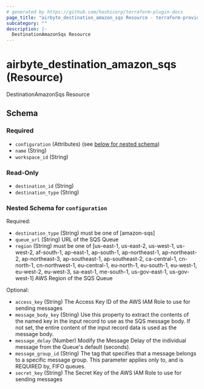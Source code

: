 ```yaml
---
# generated by https://github.com/hashicorp/terraform-plugin-docs
page_title: "airbyte_destination_amazon_sqs Resource - terraform-provider-airbyte"
subcategory: ""
description: |-
  DestinationAmazonSqs Resource
---
```


# airbyte_destination_amazon_sqs (Resource)

DestinationAmazonSqs Resource



<!-- schema generated by tfplugindocs -->
## Schema

### Required

- `configuration` (Attributes) (see [below for nested schema](#nestedatt--configuration))
- `name` (String)
- `workspace_id` (String)

### Read-Only

- `destination_id` (String)
- `destination_type` (String)

<a id="nestedatt--configuration"></a>
### Nested Schema for `configuration`

Required:

- `destination_type` (String) must be one of [amazon-sqs]
- `queue_url` (String) URL of the SQS Queue
- `region` (String) must be one of [us-east-1, us-east-2, us-west-1, us-west-2, af-south-1, ap-east-1, ap-south-1, ap-northeast-1, ap-northeast-2, ap-northeast-3, ap-southeast-1, ap-southeast-2, ca-central-1, cn-north-1, cn-northwest-1, eu-central-1, eu-north-1, eu-south-1, eu-west-1, eu-west-2, eu-west-3, sa-east-1, me-south-1, us-gov-east-1, us-gov-west-1]
AWS Region of the SQS Queue

Optional:

- `access_key` (String) The Access Key ID of the AWS IAM Role to use for sending  messages
- `message_body_key` (String) Use this property to extract the contents of the named key in the input record to use as the SQS message body. If not set, the entire content of the input record data is used as the message body.
- `message_delay` (Number) Modify the Message Delay of the individual message from the Queue's default (seconds).
- `message_group_id` (String) The tag that specifies that a message belongs to a specific message group. This parameter applies only to, and is REQUIRED by, FIFO queues.
- `secret_key` (String) The Secret Key of the AWS IAM Role to use for sending messages



